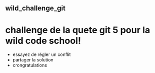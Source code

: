 ## wild_challenge_git
# challenge de la quete git 5 pour la wild code school!
- essayez de régler un conflit
- partager la solution
- crongratulations
